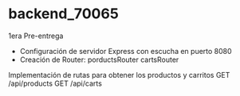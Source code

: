 # backend_70065

1era Pre-entrega

- Configuración de servidor Express con escucha en puerto 8080
- Creación de Router:
  porductsRouter
  cartsRouter

Implementación de rutas para obtener los productos y carritos
GET /api/products
GET /api/carts
